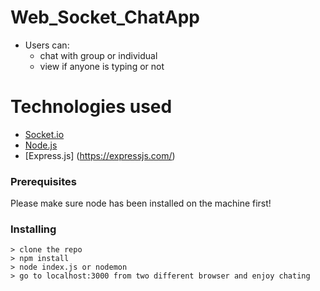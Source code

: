 # Web_Socket_ChatApp

* Users can: 
  - chat with group or individual
  - view if anyone is typing or not 
  

# Technologies used

 * [Socket.io](https://socket.io/)
 * [Node.js](https://nodejs.org/en/)
 * [Express.js] (https://expressjs.com/)

### Prerequisites

Please make sure node has been installed on the machine first!

### Installing
```
> clone the repo 
> npm install
> node index.js or nodemon
> go to localhost:3000 from two different browser and enjoy chating 

```
